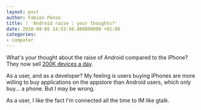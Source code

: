 ```yaml
---
layout: post
author: Fabien Penso
title: ! 'Android raise : your thoughts?'
date: 2010-08-05 14:53:50.000000000 +02:00
categories:
- computer
---
```

What's your thought about the raise of Android compared to the iPhone? They now sell <a href="http://androidcommunity.com/200k-android-phones-sold-every-day-20100805/">200K devices a day</a>.

As a user, and as a developer? My feeling is users buying iPhones are more willing to buy applications on the appstore than Android users, which only buy... a phone. But I may be wrong.

As a user, I like the fact I'm connected all the time to IM like gtalk.
